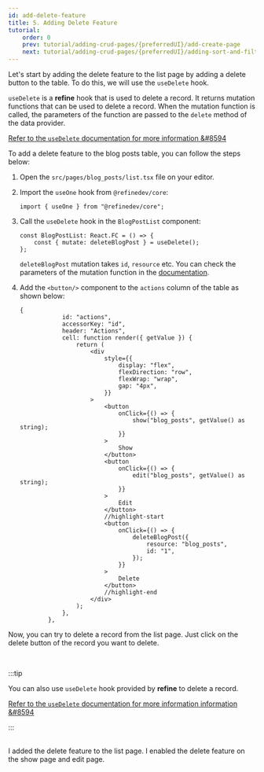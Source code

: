 ```yaml
---
id: add-delete-feature
title: 5. Adding Delete Feature
tutorial:
    order: 0
    prev: tutorial/adding-crud-pages/{preferredUI}/add-create-page
    next: tutorial/adding-crud-pages/{preferredUI}/adding-sort-and-filters
---
```


Let's start by adding the delete feature to the list page by adding a delete button to the table. To do this, we will use the `useDelete` hook.

`useDelete` is a **refine** hook that is used to delete a record. It returns mutation functions that can be used to delete a record. When the mutation function is called, the parameters of the function are passed to the `delete` method of the data provider.

[Refer to the `useDelete` documentation for more information &#8594](/docs/api-reference/core/hooks/data/useDelete/)

To add a delete feature to the blog posts table, you can follow the steps below:

1. Open the `src/pages/blog_posts/list.tsx` file on your editor.

2. Import the `useOne` hook from `@refinedev/core`:

    ```tsx
    import { useOne } from "@refinedev/core";
    ```

3. Call the `useDelete` hook in the `BlogPostList` component:

    ```tsx
    const BlogPostList: React.FC = () => {
        const { mutate: deleteBlogPost } = useDelete();
    };
    ```

    `deleteBlogPost` mutation takes `id`, `resource` etc. You can check the parameters of the mutation function in the [documentation](/docs/api-reference/core/hooks/data/useDelete/#properties).

4. Add the `<button/>` component to the `actions` column of the table as shown below:

    ```tsx
    {
                id: "actions",
                accessorKey: "id",
                header: "Actions",
                cell: function render({ getValue }) {
                    return (
                        <div
                            style={{
                                display: "flex",
                                flexDirection: "row",
                                flexWrap: "wrap",
                                gap: "4px",
                            }}
                        >
                            <button
                                onClick={() => {
                                    show("blog_posts", getValue() as string);
                                }}
                            >
                                Show
                            </button>
                            <button
                                onClick={() => {
                                    edit("blog_posts", getValue() as string);
                                }}
                            >
                                Edit
                            </button>
                            //highlight-start
                            <button
                                onClick={() => {
                                    deleteBlogPost({
                                        resource: "blog_posts",
                                        id: "1",
                                    });
                                }}
                            >
                                Delete
                            </button>
                            //highlight-end
                        </div>
                    );
                },
            },
    ```

Now, you can try to delete a record from the list page. Just click on the delete button of the record you want to delete.

<br/>

:::tip

You can also use `useDelete` hook provided by **refine** to delete a record.

[Refer to the `useDelete` documentation for more information information &#8594](/docs/api-reference/core/hooks/data/useDelete/)

:::

<br/>

<Checklist>

<ChecklistItem id="add-delete-feature-headless">
I added the delete feature to the list page.
</ChecklistItem>
<ChecklistItem id="add-delete-feature-headless-2">
I enabled the delete feature on the show page and edit page.
</ChecklistItem>

</Checklist>
